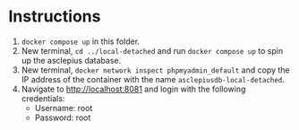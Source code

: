 # Instructions
1. `docker compose up` in this folder.
2. New terminal, `cd ../local-detached` and run `docker compose up` to spin up the asclepius database.
3. New terminal, `docker network inspect phpmyadmin_default` and copy the IP address of the container with the name `asclepiusdb-local-detached`.
4. Navigate to [http://localhost:8081](http://localhost:8081) and login with the following credentials:
	- Username: root
	- Password: root